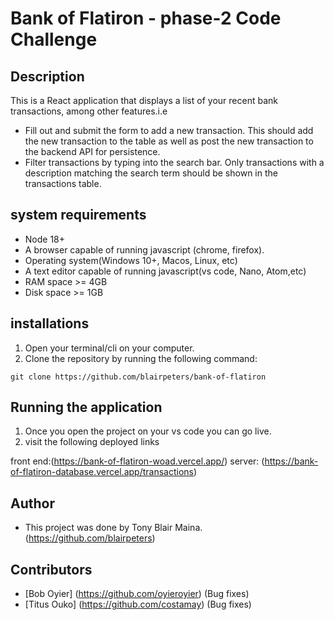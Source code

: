 # Bank of Flatiron - phase-2 Code Challenge

## Description

This is a React application that displays a list of your recent bank transactions, among other features.i.e

- Fill out and submit the form to add a new transaction. This should add the new transaction to the table as well as post the new transaction to the backend API for persistence.
- Filter transactions by typing into the search bar. Only transactions with a description matching the search term should be shown in the transactions table.

## system requirements

- Node 18+
- A browser capable of running javascript (chrome, firefox).
- Operating system(Windows 10+, Macos, Linux, etc)
- A text editor capable of running javascript(vs code, Nano, Atom,etc)
- RAM space >= 4GB
- Disk space >= 1GB

## installations

1. Open your terminal/cli on your computer.
2. Clone the repository by running the following command:

`git clone https://github.com/blairpeters/bank-of-flatiron`

## Running the application

1. Once you open the project on your vs code you can go live.
2. visit the following deployed links

front end:(https://bank-of-flatiron-woad.vercel.app/)
server: (https://bank-of-flatiron-database.vercel.app/transactions)

## Author

- This project was done by Tony Blair Maina.(https://github.com/blairpeters)

## Contributors

- [Bob Oyier] (https://github.com/oyieroyier) (Bug fixes)
- [Titus Ouko] (https://github.com/costamay) (Bug fixes)
